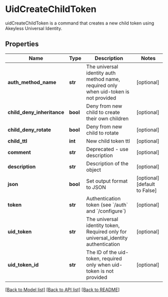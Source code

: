 # UidCreateChildToken

uidCreateChildToken is a command that creates a new child token using Akeyless Universal Identity.
## Properties
Name | Type | Description | Notes
------------ | ------------- | ------------- | -------------
**auth_method_name** | **str** | The universal identity auth method name, required only when uid-token is not provided | [optional] 
**child_deny_inheritance** | **bool** | Deny from new child to create their own children | [optional] 
**child_deny_rotate** | **bool** | Deny from new child to rotate | [optional] 
**child_ttl** | **int** | New child token ttl | [optional] 
**comment** | **str** | Deprecated - use description | [optional] 
**description** | **str** | Description of the object | [optional] 
**json** | **bool** | Set output format to JSON | [optional] [default to False]
**token** | **str** | Authentication token (see &#x60;/auth&#x60; and &#x60;/configure&#x60;) | [optional] 
**uid_token** | **str** | The universal identity token, Required only for universal_identity authentication | [optional] 
**uid_token_id** | **str** | The ID of the uid-token, required only when uid-token is not provided | [optional] 

[[Back to Model list]](../README.md#documentation-for-models) [[Back to API list]](../README.md#documentation-for-api-endpoints) [[Back to README]](../README.md)


